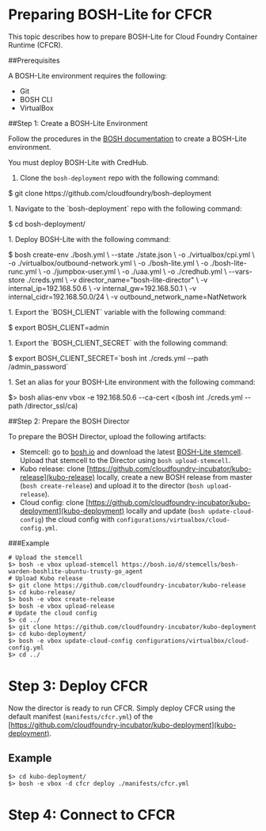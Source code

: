 # Preparing BOSH-Lite for CFCR

This topic describes how to prepare BOSH-Lite for Cloud Foundry Container Runtime (CFCR).

##Prerequisites

A BOSH-Lite environment requires the following:

+ Git
+ BOSH CLI
+ VirtualBox

##Step 1: Create a BOSH-Lite Environment

Follow the procedures in the [BOSH documentation](https://bosh.io/docs/bosh-lite.html) to create a BOSH-Lite environment.

You must deploy BOSH-Lite with CredHub.

1. Clone the `bosh-deployment` repo with the following command:
  <p class="terminal">$ git clone https://github.com/cloudfoundry/bosh-deployment</p>
1. Navigate to the `bosh-deployment` repo with the following command:
  <p class="terminal">$ cd bosh-deployment/</p>
1. Deploy BOSH-Lite with the following command:
  <p class="terminal">
$ bosh create-env ./bosh.yml \
  --state ./state.json \
  -o ./virtualbox/cpi.yml \
  -o ./virtualbox/outbound-network.yml \
  -o ./bosh-lite.yml \
  -o ./bosh-lite-runc.yml \
  -o ./jumpbox-user.yml \
  -o ./uaa.yml \
  -o ./credhub.yml \
  --vars-store ./creds.yml \
  -v director_name="bosh-lite-director" \
  -v internal_ip=192.168.50.6 \
  -v internal_gw=192.168.50.1 \
  -v internal_cidr=192.168.50.0/24 \
  -v outbound_network_name=NatNetwork</p>
1. Export the `BOSH_CLIENT` variable with the following command:
  <p class="terminal">$ export BOSH_CLIENT=admin</p>
1. Export the `BOSH_CLIENT_SECRET` with the following command:
  <p class="terminal">$ export BOSH_CLIENT_SECRET=`bosh int ./creds.yml --path /admin_password`</p>
1. Set an alias for your BOSH-Lite environment with the following command:
  <p class="terminal">$> bosh alias-env vbox -e 192.168.50.6 --ca-cert <(bosh int ./creds.yml --path /director_ssl/ca)</p>

##Step 2: Prepare the BOSH Director

To prepare the BOSH Director, upload the following artifacts:

* Stemcell: go to [bosh.io](http://bosh.io/) and download the latest [BOSH-Lite stemcell](http://bosh.io/stemcells/bosh-warden-boshlite-ubuntu-trusty-go_agent). Upload that stemcell to the Director using `bosh upload-stemcell`.
* Kubo release: clone [https://github.com/cloudfoundry-incubator/kubo-release](kubo-release) locally, create a new BOSH release from master (`bosh create-release`) and upload it to the director (`bosh upload-release`).
* Cloud config: clone [https://github.com/cloudfoundry-incubator/kubo-deployment](kubo-deployment) locally and update (`bosh update-cloud-config`) the cloud config with `configurations/virtualbox/cloud-config.yml`.

###Example

```
# Upload the stemcell
$> bosh -e vbox upload-stemcell https://bosh.io/d/stemcells/bosh-warden-boshlite-ubuntu-trusty-go_agent
# Upload Kubo release
$> git clone https://github.com/cloudfoundry-incubator/kubo-release
$> cd kubo-release/
$> bosh -e vbox create-release
$> bosh -e vbox upload-release
# Update the cloud config
$> cd ../
$> git clone https://github.com/cloudfoundry-incubator/kubo-deployment
$> cd kubo-deployment/
$> bosh -e vbox update-cloud-config configurations/virtualbox/cloud-config.yml
$> cd ../
```

# Step 3: Deploy CFCR

Now the director is ready to run CFCR. Simply deploy CFCR using the default manifest (`manifests/cfcr.yml`) of the [https://github.com/cloudfoundry-incubator/kubo-deployment](kubo-deployment).

## Example

```
$> cd kubo-deployment/
$> bosh -e vbox -d cfcr deploy ./manifests/cfcr.yml
```

# Step 4: Connect to CFCR


